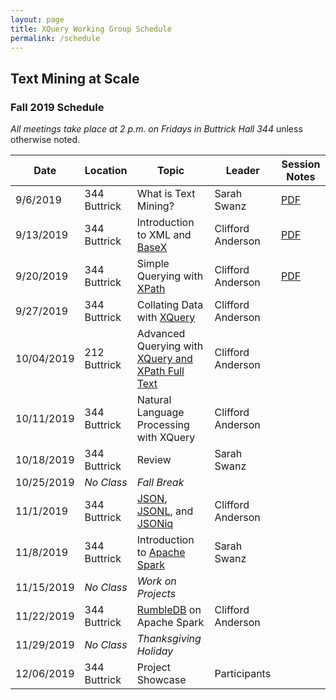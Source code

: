 ```yaml
---
layout: page
title: XQuery Working Group Schedule
permalink: /schedule
---
```



## Text Mining at Scale

### Fall 2019 Schedule

*All meetings take place at 2 p.m. on Fridays in Buttrick Hall 344* unless otherwise noted.

| Date | Location | Topic | Leader | Session Notes |
|------|-------|-------|-------|-------|
| 9/6/2019 | 344 Buttrick| What is Text Mining? | Sarah Swanz | [PDF](https://heardlibrary.github.io/digital-scholarship/script/xquery/text-mining/text-mining-at-scale-session-1.pdf) |
| 9/13/2019 | 344 Buttrick| Introduction to XML and [BaseX](http://basex.org/) | Clifford Anderson | [PDF](https://heardlibrary.github.io/digital-scholarship/script/xquery/text-mining/text-mining-at-scale-session-2.pdf) |
| 9/20/2019 | 344 Buttrick| Simple Querying with [XPath](https://www.w3.org/TR/2017/REC-xpath-31-20170321/) | Clifford Anderson | [PDF](https://heardlibrary.github.io/digital-scholarship/script/xquery/text-mining/text-mining-at-scale-session-3.pdf)  |
| 9/27/2019 |  344 Buttrick| Collating Data with [XQuery](https://www.w3.org/TR/xquery-31/) | Clifford Anderson |  |
| 10/04/2019 | 212 Buttrick| Advanced Querying with [XQuery and XPath Full Text](https://www.w3.org/TR/xpath-full-text-10/) | Clifford Anderson |  |
| 10/11/2019 | 344 Buttrick| Natural Language Processing with XQuery | Clifford Anderson | |
| 10/18/2019 | 344 Buttrick| Review | Sarah Swanz |  |
| 10/25/2019 | *No Class* | *Fall Break* |  |  |
| 11/1/2019 | 344 Buttrick| [JSON](https://www.json.org/), [JSONL](http://jsonlines.org/), and [JSONiq](http://jsoniq.org/) | Clifford Anderson | |
| 11/8/2019 | 344 Buttrick| Introduction to [Apache Spark](https://spark.apache.org/) | Sarah Swanz |  |
| 11/15/2019 | *No Class* | *Work on Projects* |  |  |
| 11/22/2019 | 344 Buttrick| [RumbleDB](http://rumbledb.org/) on Apache Spark | Clifford Anderson| |
| 11/29/2019 | *No Class* | *Thanksgiving Holiday* |  |  |
| 12/06/2019 | 344 Buttrick| Project Showcase | Participants | |
